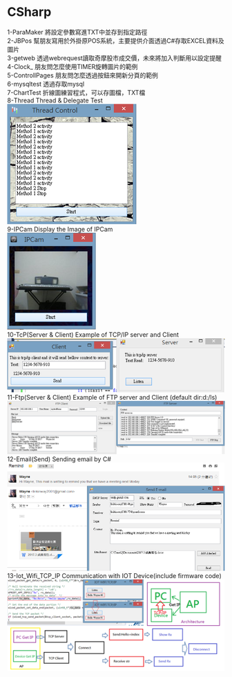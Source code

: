 # CSharp
1-ParaMaker               將設定參數寫進TXT中並存到指定路徑</br>
2-JBPos                   幫朋友寫用於外掛原POS系統，主要提供介面透過C#存取EXCEL資料及圖片</br>
3-getweb                  透過webrequest讀取奇摩股市成交價，未來將加入判斷用以設定提醒</br>
4-Clock_                  朋友問怎麼使用TIMER旋轉圖片的範例</br>
5-ControllPages           朋友問怎麼透過按鈕來開新分頁的範例</br>
6-mysqltest               透過存取mysql</br>
7-ChartTest               折線圖練習程式，可以存圖檔，TXT檔</br>
8-Thread			      Thread & Delegate Test</br>
![image](https://github.com/Wayne0980/CSharp/blob/master/8-thread.png)</br>
9-IPCam			          Display the Image of IPCam</br>
![image](https://github.com/Wayne0980/CSharp/blob/master/9-IPCAM.png)</br>
10-TcP(Server & Client)   Example of TCP/IP server and Client
![image](https://github.com/Wayne0980/CSharp/blob/master/10_TCP_IP.png)</br>
11-Ftp(Server & Client)   Example of FTP server and Client (default dir:d:/ls)</br>
![image](https://github.com/Wayne0980/CSharp/blob/master/FTP%20Server%26Client.png)</br>
12-Email(Send)   		  Sending email by C#</br>
![image](https://github.com/Wayne0980/CSharp/blob/master/email.png)</br>
13-Iot_Wifi_TCP_IP  	  Communication with IOT Device(include firmware code)</br>
![image](https://github.com/Wayne0980/CSharp/blob/master/iot_wifi_tcpip.png)</br>